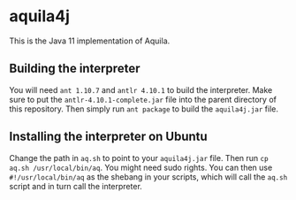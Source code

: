 # aquila4j

This is the Java 11 implementation of Aquila.

## Building the interpreter

You will need `ant 1.10.7` and `antlr 4.10.1` to build the interpreter.
Make sure to put the `antlr-4.10.1-complete.jar` file into the parent directory of this repository.
Then simply run `ant package` to build the `aquila4j.jar` file.

## Installing the interpreter on Ubuntu

Change the path in `aq.sh` to point to your `aquila4j.jar` file.
Then run `cp aq.sh /usr/local/bin/aq`. You might need sudo rights.
You can then use `#!/usr/local/bin/aq` as the shebang in your scripts, which will call the `aq.sh` script and in turn call the interpreter.
